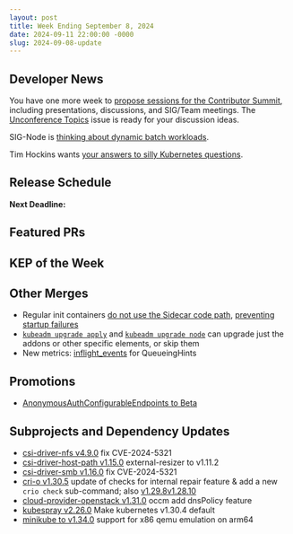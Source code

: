 ```yaml
---
layout: post
title: Week Ending September 8, 2024
date: 2024-09-11 22:00:00 -0000
slug: 2024-09-08-update
---
```


## Developer News

You have one more week to [propose sessions for the Contributor Summit](https://docs.google.com/forms/d/e/1FAIpQLSfqdvHnS4HVZQXdBmZHClgUbAodxEGH18t365qqdgtn0hhx-Q/viewform), including presentations, discussions, and SIG/Team meetings. The [Unconference Topics](https://github.com/kubernetes/community/issues/7993) issue is ready for your discussion ideas.

SIG-Node is [thinking about dynamic batch workloads](https://docs.google.com/document/d/1J8Aq0XzN8BiNdWHXSEGA1Xw2nXcZRSKTMoi-tNh7FTc/edit).

Tim Hockins wants [your answers to silly Kubernetes questions](https://docs.google.com/forms/d/e/1FAIpQLSezZYoY19Z-kp_sWE5IrXyJmyOIGiUgi7SvkZhhs688UCPwww/viewform).

## Release Schedule

**Next Deadline:**


## Featured PRs


## KEP of the Week


## Other Merges

* Regular init containers [do not use the Sidecar code path](https://github.com/kubernetes/kubernetes/pull/127162), [preventing startup failures](https://github.com/kubernetes/kubernetes/pull/126543)
* [`kubeadm upgrade apply`](https://github.com/kubernetes/kubernetes/pull/126032) and [`kubeadm upgrade node`](https://github.com/kubernetes/kubernetes/pull/127242) can upgrade just the addons or other specific elements, or skip them
* New metrics: [inflight_events](https://github.com/kubernetes/kubernetes/pull/127052) for QueueingHints

## Promotions

* [AnonymousAuthConfigurableEndpoints to Beta](https://github.com/kubernetes/kubernetes/pull/127009)

## Subprojects and Dependency Updates

* [csi-driver-nfs v4.9.0](https://github.com/kubernetes-csi/csi-driver-nfs/releases/tag/v4.9.0) fix CVE-2024-5321
* [csi-driver-host-path v1.15.0](https://github.com/kubernetes-csi/csi-driver-host-path/releases/tag/v1.15.0) external-resizer to v1.11.2
* [csi-driver-smb v1.16.0](https://github.com/kubernetes-csi/csi-driver-smb/releases/tag/v1.16.0) fix CVE-2024-5321
* [cri-o v1.30.5](https://github.com/cri-o/cri-o/releases/tag/v1.30.5) update of checks for internal repair feature & add a new `crio check` sub-command; also [v1.29.8](https://github.com/cri-o/cri-o/releases/tag/v1.29.8)[v1.28.10](https://github.com/cri-o/cri-o/releases/tag/v1.28.10)
* [cloud-provider-openstack v1.31.0](https://github.com/kubernetes/cloud-provider-openstack/releases/tag/v1.31.0) occm add dnsPolicy feature
* [kubespray v2.26.0](https://github.com/kubernetes-sigs/kubespray/releases/tag/v2.26.0) Make kubernetes v1.30.4 default
* [minikube to v1.34.0](https://github.com/kubernetes/minikube/releases/tag/v1.34.0) support for x86 qemu emulation on arm64
